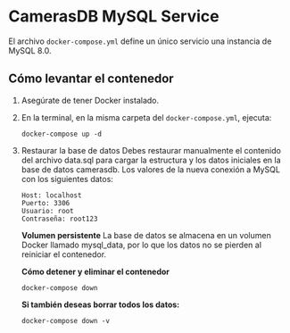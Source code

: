 # CamerasDB MySQL Service

   El archivo `docker-compose.yml` define un único servicio una instancia de MySQL 8.0.

## Cómo levantar el contenedor

1. Asegúrate de tener Docker instalado.
2. En la terminal, en la misma carpeta del `docker-compose.yml`, ejecuta:

   ```
   docker-compose up -d
   ```

3. Restaurar la base de datos 
   Debes restaurar manualmente el contenido del archivo data.sql para cargar la estructura y los datos iniciales en la base de datos camerasdb.
   Los valores de la nueva conexión a MySQL con los siguientes datos:
   ```
   Host: localhost
   Puerto: 3306
   Usuario: root
   Contraseña: root123
   ```

   **Volumen persistente**
   La base de datos se almacena en un volumen Docker llamado mysql_data, por lo que los datos no se pierden al reiniciar el contenedor.

   **Cómo detener y eliminar el contenedor**
   ```
   docker-compose down
   ```
   **Si también deseas borrar todos los datos:**
   ```
   docker-compose down -v
   ```